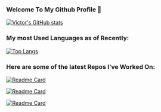 ### Welcome To My Github Profile 👋








[![Victor's GitHub stats](https://github-readme-stats.vercel.app/api?username=victordoyle&show_icons=true&theme=graywhite)](https://github.com/anuraghazra/github-readme-stats)


### My most Used Languages as of Recently:
[![Top Langs](https://github-readme-stats.vercel.app/api/top-langs/?username=victordoyle)](https://github.com/anuraghazra/github-readme-stats)

### Here are some of the latest Repos I've Worked On: 
[![Readme Card](https://github-readme-stats.vercel.app/api/pin/?username=victordoyle&repo=coeus-app&theme=graywhite)](https://github.com/anuraghazra/github-readme-stats)

[![Readme Card](https://github-readme-stats.vercel.app/api/pin/?username=victordoyle&repo=narrativepage1&theme=graywhite)](https://github.com/anuraghazra/github-readme-stats)

[![Readme Card](https://github-readme-stats.vercel.app/api/pin/?username=victordoyle&repo=spacegame&theme=graywhite)](https://github.com/anuraghazra/github-readme-stats)




<!--
**VictorDoyle/VictorDoyle** is a ✨ _special_ ✨ repository because its `README.md` (this file) appears on your GitHub profile.

Here are some ideas to get you started:

- 🔭 I’m currently working on ...
- 🌱 I’m currently learning ...
- 👯 I’m looking to collaborate on ...
- 🤔 I’m looking for help with ...
- 💬 Ask me about ...
- 📫 How to reach me: ...
- 😄 Pronouns: ...
- ⚡ Fun fact: ...
-->
